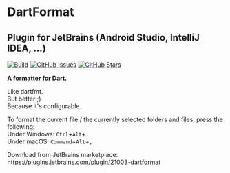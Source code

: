 # DartFormat

## Plugin for JetBrains (Android Studio, IntelliJ IDEA, ...)

[![Build](https://github.com/eggnstone/DartFormatJetbrainsPlugin/actions/workflows/gradle.yaml/badge.svg)](https://github.com/eggnstone/DartFormatJetbrainsPlugin/actions)
[![GitHub Issues](https://img.shields.io/github/issues/eggnstone/DartFormatJetbrainsPlugin.svg)](https://github.com/eggnstone/DartFormatJetbrainsPlugin/issues)
[![GitHub Stars](https://img.shields.io/github/stars/eggnstone/DartFormatJetbrainsPlugin.svg)](https://github.com/eggnstone/DartFormatJetbrainsPlugin/stargazers)

**A formatter for Dart.**

Like dartfmt.  
But better ;)  
Because it's configurable.

To format the current file / the currently selected folders and files, press the following:  
Under Windows: `Ctrl`+`Alt`+`,`  
Under macOS: `Command`+`Alt`+`,`

Download from JetBrains marketplace:  
https://plugins.jetbrains.com/plugin/21003-dartformat
